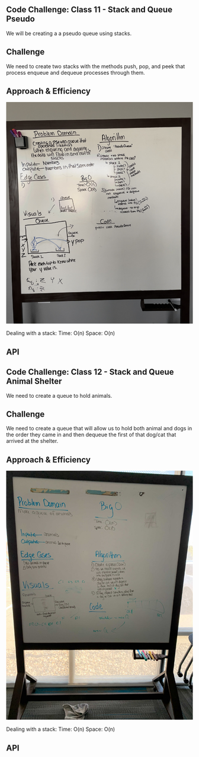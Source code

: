 ## Code Challenge:  Class 11 - Stack and Queue Pseudo

We will be creating a a pseudo queue using stacks.

## Challenge
We need to create two stacks with the methods push, pop, and peek that process enqueue and dequeue processes through them.

## Approach & Efficiency
![Stack Queue Psuedo Whiteboard](./stack-queue-pseudo/whiteboardImage.jpg)

Dealing with a stack:
Time:  O(n)
Space: O(n)


## API
<!-- Description of each method publicly available to your Linked List -->

## Code Challenge:  Class 12 - Stack and Queue Animal Shelter

We need to create a queue to hold animals.

## Challenge
We need to create a queue that will allow us to hold both animal and dogs in the order they came in and then dequeue the first of that dog/cat that arrived at the shelter.

## Approach & Efficiency
![Stack Queue Animal Shelter Whiteboard](./Stack-Queue-Animal-Shelter/StackQueueAnimalShelter.jpg)

Dealing with a stack:
Time:  O(n)
Space: O(n)


## API
<!-- Description of each method publicly available to your Linked List -->
